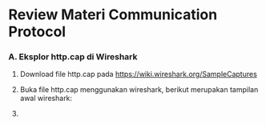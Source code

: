 # Review Materi Communication Protocol
### A. Eksplor http.cap di Wireshark
1. Download file http.cap pada https://wiki.wireshark.org/SampleCaptures
2. Buka file http.cap menggunakan wireshark, berikut merupakan tampilan awal wireshark:
   
3. 

